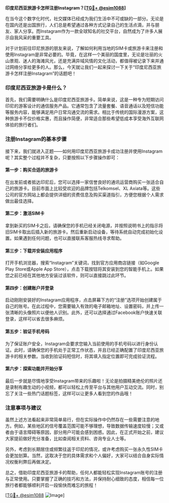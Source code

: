 **印度尼西亚旅游卡怎样注册Instagram？[[TG💪+ @esim1088](https://t.me/s/esim1088)]**

在当今这个数字化时代，社交媒体已经成为我们生活中不可或缺的一部分。无论是在国内还是出国旅行，人们总是希望通过各种方式记录自己的生活点滴，并与朋友、家人分享。而Instagram作为一款全球知名的社交平台，自然成为了许多人展示自我风采的重要工具。

对于计划前往印尼旅游的朋友来说，了解如何利用当地的SIM卡或旅游卡来注册和使用Instagram是非常必要的。毕竟，在这样一个美丽的国度里，无论是壮丽的火山景观、迷人的海滩风光，还是充满异域风情的文化活动，都值得被记录下来并通过网络分享给更多的人。那么，今天就让我们一起来探讨一下关于“印度尼西亚旅游卡怎样注册Instagram”的话题吧！

### 印度尼西亚旅游卡是什么？

首先，我们需要明确什么是印度尼西亚旅游卡。简单来说，这是一种专为短期访问印尼的游客设计的通信服务产品。它通常包含了流量套餐、语音通话以及短信功能等服务内容，能够满足用户日常沟通交流的需求。相比于传统的国际漫游方案，这种旅游卡不仅价格实惠，而且操作简便，非常适合那些希望低成本享受海外互联网体验的旅行者们。

### 注册Instagram的基本步骤

接下来，我们就进入正题——如何用印度尼西亚旅游卡成功注册并使用Instagram呢？其实整个过程并不复杂，只要按照以下步骤操作即可：

#### 第一步：购买合适的旅游卡
在出发前或者抵达印尼后，您可以选择一家信誉良好的通讯运营商购买一张适合自己的旅游卡。目前市面上比较受欢迎的品牌包括Telkomsel、XL Axiata等。这些公司的官方网站上都会提供详细的资费信息及购买渠道指引，方便您根据个人需求做出最佳选择。

#### 第二步：激活SIM卡
拿到新买的SIM卡之后，请确保您的手机已经关闭电源，并按照说明书上的指示将旧SIM卡取出后插入新的旅游卡。然后重新启动设备，等待系统自动完成初始化设置。如果遇到任何问题，也可以直接联系客服热线寻求帮助。

#### 第三步：下载并安装应用程序
打开手机浏览器，搜索“Instagram”关键词，找到官方应用商店链接（如Google Play Store或Apple App Store），点击下载按钮将其安装到您的智能手机上。如果您之前已经在其他地方安装过该软件，则可以直接跳过此环节。

#### 第四步：创建账户并登录
启动刚刚安装好的Instagram应用程序，点击屏幕下方的“注册”选项开始创建属于自己的账号。在此过程中，您需要输入有效的电子邮箱地址、设置密码，并上传一张清晰的头像照片以便他人识别。此外，还可以选择通过Facebook账户快速关联登录，这样可以省去很多麻烦。

#### 第五步：验证手机号码
为了保证账户安全，Instagram会要求您输入当前使用的手机号码以进行身份认证。此时，请确保您的手机处于正常工作状态，并且已经正确配置了印度尼西亚旅游卡的相关参数。当收到验证码短信时，将其填入指定位置即可完成验证流程。

#### 第六步：探索功能并开始分享
最后一步就是尽情地享受Instagram带来的乐趣啦！无论是拍摄精美绝伦的照片还是录制有趣生动的小视频，都可以轻松上传至平台与其他用户互动交流。同时，别忘了关注一些热门话题标签，这样可以让更多人看到您的作品哦！

### 注意事项与建议

虽然上述方法看起来非常简单易行，但在实际操作中仍然存在一些需要注意的地方。例如，某些地区的信号覆盖范围可能不够理想，导致数据传输速度较慢；又或者由于语言障碍等原因，部分用户可能会感到困惑。因此，在正式开始之前，建议大家提前做好充分准备，比如查阅相关资料、咨询专业人士等。

另外，考虑到长期居住或频繁往返于印尼的情况，或许考虑购买一张永久性SIM卡会更加划算。当然，这取决于您的具体需求和个人偏好，大家可以结合自身实际情况权衡利弊后再做决定。

总之，借助印度尼西亚旅游卡的帮助，任何人都能轻松实现Instagram账号的注册与正常使用。只要掌握了正确的技巧和方法，并保持耐心细致的态度，相信每一位旅行者都能够顺利开启一段愉快而难忘的旅程！

[[TG💪+ @esim1088](https://t.me/s/esim1088) ![Image](https://i.postimg.cc/4NQfJmqS/Snipaste-2025-05-13-00-14-12.png)]